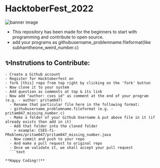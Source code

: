 # HacktoberFest_2022

![banner image](https://raw.githubusercontent.com/meerhamzadev/Hacktoberfest/main/assets/banner.jpg)

- This repository has been made for the beginners to start with programming and contribute to open source.
- add your programs as githubusername_problemname.fileformat(like subhamtheone_weird_number.c)

## ✨Instrutions to Contribute:
```text
- Create a Github account
- Register for Hacktoberfest on  
- fork [this] repo from top right by clicking on the 'fork' button
- Now clone it to your system
- Add question as comments at top & its link
- Now add "author: cses id" as comment at the end of your program (e.g. - author: pritam047)
  - Rename that particular file here in the following format:
  - githubusername_problemname.fileformat (e.g. - pritam047_missing_number.c)
  - Make a folder of your Github Username & put above file in it (if already exists then add in it)
  - Add that folder into the cloned folder
    > example: CSES-fi-PRoblems/pritam047/pritam047_missing_number.java
  - Now commit and push to your repo
  - And make a pull request to original repo
  - Once we validate it, we shall accept your pull request
  ```text

**Happy Coding!!**
